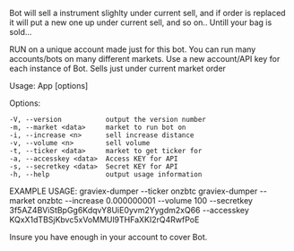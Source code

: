 Bot will sell a instrument slighlty under current sell, and if order is replaced it will put a new one up under current sell, and so on..
Untill your bag is sold...

RUN on a unique account made just for this bot.
You can run many accounts/bots on many different markets.
Use a new account/API key for each instance of Bot.
Sells just under current market order

  Usage: App [options]

  Options:

    -V, --version           output the version number
    -m, --market <data>     market to run bot on
    -i, --increase <n>      sell increase distance
    -v, --volume <n>        sell volume
    -t, --ticker <data>     market to get ticker for
    -a, --accesskey <data>  Access KEY for API
    -s, --secretkey <data>  Secret KEY for API
    -h, --help              output usage information


EXAMPLE USAGE:
graviex-dumper --ticker onzbtc
graviex-dumper --market onzbtc --increase 0.000000001 --volume 100 --secretkey 3f5AZ4BViStBpGg6KdqvY8UiE0yvm2Yygdm2xQ66 --accesskey KQxX1dTBSjKbvc5xVoMMUl9THFaXKI2rQ4RwfPoE


Insure you have enough in your account to cover Bot.
